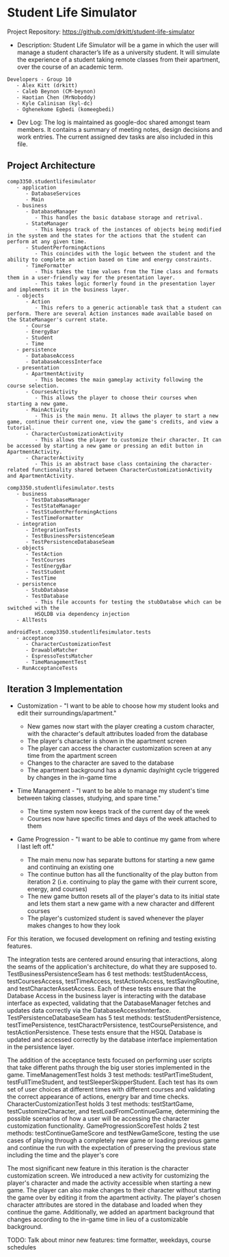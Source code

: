 # Student Life Simulator
Project Repository: https://github.com/drkitt/student-life-simulator

* Description: Student Life Simulator will be a game in which the user will manage a student character’s life as a university student. It will simulate the experience of a student taking remote classes from their apartment, over the course of an academic term.

```
Developers - Group 10
   - Alex Kitt (drkitt)
   - Caleb Beynon (CM-beynon)
   - Haotian Chen (MrNoboddy)
   - Kyle Calinisan (kyl-dc)
   - Oghenekome Egbedi (komeegbedi)
```

* Dev Log: The log is maintained as google-doc shared amongst team members. It contains a summary of meeting notes, design decisions and work entries. The current assigned dev tasks are also included in this file.

## Project Architecture
```
comp3350.studentlifesimulator
   - application
      - DatabaseServices
      - Main
   - business
      - DatabaseManager
         - This handles the basic database storage and retrival.
      - StateManager
         - This keeps track of the instances of objects being modified in the system and the states for the actions that the student can perform at any given time.
      - StudentPerformingActions
         - This coincides with the logic between the student and the ability to complete an action based on time and energy constraints.
      - TimeFormatter
         - This takes the time values from the Time class and formats them in a user-friendly way for the presentation layer.
         - This takes logic formerly found in the presentation layer and implements it in the business layer.
   - objects
      - Action 
         - This refers to a generic actionable task that a student can perform. There are several Action instances made available based on the StateManager's current state.
      - Course
      - EnergyBar
      - Student
      - Time
   - persistence
      - DatabaseAccess
      - DatabaseAccessInterface
   - presentation
      - ApartmentActivity
         - This becomes the main gameplay activity following the course selection.
      - CoursesActivity
         - This allows the player to choose their courses when starting a new game.
      - MainActivity
         - This is the main menu. It allows the player to start a new game, continue their current one, view the game's credits, and view a tutorial.
      - CharacterCustomizationActivity
         - This allows the player to customize their character. It can be accessed by starting a new game or pressing an edit button in ApartmentActivity.
      - CharacterActivity
         - This is an abstract base class containing the character-related functionality shared between CharacterCustomizationActivity and ApartmentActivity.

comp3350.studentlifesimulator.tests
   - business
      - TestDatabaseManager
      - TestStateManager
      - TestStudentPerformingActions
      - TestTimeFormatter
   - integration
      - IntegrationTests
      - TestBusinessPersistenceSeam
      - TestPersistenceDatabaseSeam
   - objects
      - TestAction
      - TestCourses
      - TestEnergyBar
      - TestStudent
      - TestTime
   - persistence
      - StubDatabase
      - TestDatabase
         - This file accounts for testing the stubDatabse which can be switched with the
         HSQLDB via dependency injection
   - AllTests
   
androidTest.comp3350.studentlifesimulator.tests
   - acceptance
      - CharacterCustomizationTest
      - DrawableMatcher
      - EspressoTestsMatcher
      - TimeManagementTest
   - RunAcceptanceTests
```

## Iteration 3 Implementation

* Customization - "I want to be able to choose how my student looks and edit their surroundings/apartment."
   - New games now start with the player creating a custom character, with the character's default attributes loaded from the database
   - The player's character is shown in the apartment screen
   - The player can access the character customization screen at any time from the apartment screen
   - Changes to the character are saved to the database
   - The apartment background has a dynamic day/night cycle triggered by changes in the in-game time

* Time Management - "I want to be able to manage my student's time between taking classes, studying, and spare time."
   - The time system now keeps track of the current day of the week
   - Courses now have specific times and days of the week attached to them

* Game Progression - "I want to be able to continue my game from where I last left off."
   - The main menu now has separate buttons for starting a new game and continuing an existing one
   - The continue button has all the functionality of the play button from iteration 2 (i.e. continuing to play the game with their current score, energy, and courses)
   - The new game button resets all of the player's data to its initial state and lets them start a new game with a new character and different courses
   - The player's customized student is saved whenever the player makes changes to how they look

For this iteration, we focused development on refining and testing existing features.

The integration tests are centered around ensuring that interactions, along the seams of the application's architecture, do what they are supposed to.
TestBusinessPersistenceSeam has 6 test methods: testStudentAccess, testCoursesAccess, testTimeAccess, testActionAccess, testSavingRoutine, and testCharacterAssetAccess. Each of these tests ensure that the Database Access in the business layer is interacting with the database interface as expected, validating that the DatabaseManager fetches and updates data correctly via the DatabaseAccessInnterface.
TestPersistenceDatabaseSeam has 5 test methods: testStudentPersistence, testTimePersistence, testCharactrPersistence, testCoursePersistence, and testActionPersistence. These tests ensure that the HSQL Database is updated and accessed correctly by the database interface implementation in the persistence layer.

The addition of the acceptance tests focused on performing user scripts that take different paths through the big user stories implemented in the game. TimeManagementTest holds 3 test methods: testPartTimeStudent, testFullTimeStudent, and testSleeperSkipperStudent. Each test has its own set of user choices at different times with different courses and validating the correct appearance of actions, energry bar and time checks.
CharacterCustomizationTest holds 3 test methods: testStartGame, testCustomizeCharacter, and testLoadFromContinueGame, determining the possible scenarios of how a user will be accessing the character customization functionality.
GameProgressionScoreTest holds 2 test methods: testContinueGameScore and testNewGameScore, testing the use cases of playing through a completely new game or loading previous game and continue the run with the expectation of preserving the previous state including the time and the player's core

The most significant new feature in this iteration is the character customization screen. We introduced a new activity for customizing the player's character and made the activity accessible when starting a new game. The player can also make changes to their character without starting the game over by editing it from the apartment activity. The player's chosen character attributes are stored in the database and loaded when they continue the game. Additionally, we added an apartment background that changes according to the in-game time in lieu of a customizable background. 



TODO: Talk about minor new features: time formatter, weekdays, course schedules
